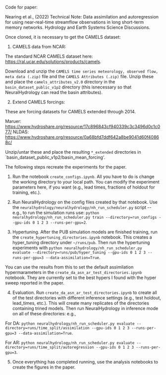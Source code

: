 Code for paper:

Nearing et al., (2022) Technical Note: Data assimilation and autoregression for using near-real-time streamflow observations in long short-term memory networks. Hydrology and Earth Systems Science Discussions.

Once cloned, it is necessary to get the CAMELS dataset:

1) CAMELS data from NCAR:

The standard NCAR CAMELS dataset here: https://ral.ucar.edu/solutions/products/camels. 

Download and unzip the `CAMELS time series meteorology, observed flow, meta data (.zip)` file and the `CAMELS Attributes (.zip)` file. Unzip these and place the `camels_attributes_v2.0` directory in the `basin_dataset_public_v1p2` directory (this isnecessary so that NeuralHydrology can read the basin attributes).

2) Extend CAMELS forcings:

These are forcing datasets for CAMELS extended through 2014.

Maruer: https://www.hydroshare.org/resource/17c896843cf940339c3c3496d0c1c077/
NLDAS: https://www.hydroshare.org/resource/0a68bfd7ddf642a8be9041d60f40868c/

Unzip/untar these and place the resulting `*_extended` directories in 
`basin_dataset_public_v1p2/basin_mean_forcing'.


The following steps recreate the experiments for the paper.

1) Run the notebook `create_configs.ipynb`. All you have to do is change the working directory to your local path. You can modify the experiment parameters here, if you want (e.g., lead times, fractions of holdout for training, etc.).

2) Run NeuralHydrology on the config files created by that notebook. Use the `neuralhydrology/neuralhydrology/nh_run_scheduler.py` script -- e.g., to run the simulation runs use: `python neuralhydrology/nh_run_scheduler.py train --directory=run_configs --gpu-ids 0 1 2 3 --runs-per-gpu=2`.

3) Hypertuning. After the PUB simulation models are finished training, run the `create_hypertuning_directories.ipynb` notebook. This creates a hyper_tuning directory under `~/runs/pub`. Then run the hypertuning experiments with `python neuralhydrology/nh_run_scheduler.py evaluate --directory=runs/pub/hyper_tuning --gpu-ids 0 1 2 3 --runs-per-gpu=3 --data-assimilation=True`. 

You can use the results from this to set the default assimilation hypermarameters in the `create_da_asn_ar_test_directories.ipynb` notebook. They are currently set to the best hypers I found with the hyper sweep reported in the paper.

4) Evaluation. Run `create_da_asn_ar_test_directories.ipynb` to create all of the test directories with different inference settings (e.g., test holdout, lead_times, etc.). This will create many replicates of the directories containing trined models. Then run NeuralHydrology in inference mode on all of these directories: e.g., 

For DA: `python neuralhydrology/nh_run_scheduler.py evaluate --directory=runs/time_split/assimilation --gpu-ids 0 1 2 3 --runs-per-gpu=3 --data-assimilation=True`.

For AR: `python neuralhydrology/nh_run_scheduler.py evaluate --directory=runs/time_split/autoregression --gpu-ids 0 1 2 3 --runs-per-gpu=3`.

5) Once everything has completed running, use the analysis notebooks to create the figures in the paper.
